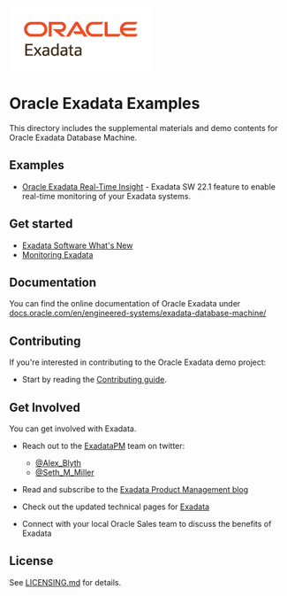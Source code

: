 ![Oracle Exadata](./docs/Oracle_Exadata_cmyk.png)

# Oracle Exadata Examples

This directory includes the supplemental materials and demo contents for Oracle Exadata Database Machine.

## Examples

- [Oracle Exadata Real-Time Insight](./insight) - Exadata SW 22.1 feature to enable real-time monitoring of your Exadata systems.

## Get started

- [Exadata Software What's New](https://docs.oracle.com/en/engineered-systems/exadata-database-machine/dbmso/new-features.html)
- [Monitoring Exadata](https://docs.oracle.com/en/engineered-systems/exadata-database-machine/sagug/exadata-storage-server-monitoring.html)

## Documentation

You can find the online documentation of Oracle Exadata under [docs.oracle.com/en/engineered-systems/exadata-database-machine/](https://docs.oracle.com/en/engineered-systems/exadata-database-machine)

## Contributing

If you're interested in contributing to the Oracle Exadata demo project:

- Start by reading the [Contributing guide](https://github.com/oracle-samples/oracle-db-examples/blob/main/CONTRIBUTING.md).

## Get Involved

You can get involved with Exadata. 

- Reach out to the [ExadataPM](https://twitter.com/ExadataPM) team on twitter:

  - [@Alex_Blyth](https://twitter.com/alex_blyth)
  - [@Seth_M_Miller](https://twitter.com/Seth_M_Miller)
- Read and subscribe to the [Exadata Product Management blog](https://blogs.oracle.com/exadata/)
- Check out the updated technical pages for [Exadata](https://www.oracle.com/database/technologies/exadata)
- Connect with your local Oracle Sales team to discuss the benefits of Exadata

## License

See [LICENSING.md](https://github.com/oracle-samples/oracle-db-examples/blob/main/LICENSE.md) for details.

